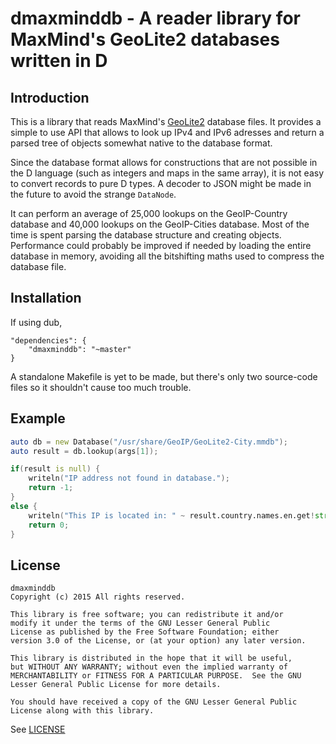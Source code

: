 # dmaxminddb - A reader library for MaxMind's GeoLite2 databases written in D

## Introduction
This is a library that reads MaxMind's [GeoLite2](http://dev.maxmind.com/geoip/geoip2/geolite2/) database files. It 
provides a simple to use API that allows to look up IPv4 and IPv6 adresses and return a parsed tree of objects somewhat
native to the database format.

Since the database format allows for constructions that are not possible in the D language (such as integers and maps
in the same array), it is not easy to convert records to pure D types. A decoder to JSON might be made in the future
to avoid the strange `DataNode`.

It can perform an average of 25,000 lookups on the GeoIP-Country database and 40,000 lookups on the GeoIP-Cities
database. Most of the time is spent parsing the database structure and creating objects. Performance could probably be
improved if needed by loading the entire database in memory, avoiding all the bitshifting maths used to compress the
database file.


## Installation
If using dub,

```
"dependencies": {
	"dmaxminddb": "~master"
}
```

A standalone Makefile is yet to be made, but there's only two source-code files so it shouldn't cause too much trouble.


## Example

```d
auto db = new Database("/usr/share/GeoIP/GeoLite2-City.mmdb");
auto result = db.lookup(args[1]);

if(result is null) {
	writeln("IP address not found in database.");
	return -1;
}
else {
	writeln("This IP is located in: " ~ result.country.names.en.get!string);
	return 0;
}
```


## License
```
dmaxminddb
Copyright (c) 2015 All rights reserved.

This library is free software; you can redistribute it and/or
modify it under the terms of the GNU Lesser General Public
License as published by the Free Software Foundation; either
version 3.0 of the License, or (at your option) any later version.

This library is distributed in the hope that it will be useful,
but WITHOUT ANY WARRANTY; without even the implied warranty of
MERCHANTABILITY or FITNESS FOR A PARTICULAR PURPOSE.  See the GNU
Lesser General Public License for more details.

You should have received a copy of the GNU Lesser General Public
License along with this library.
```

See [LICENSE](./LICENSE)
